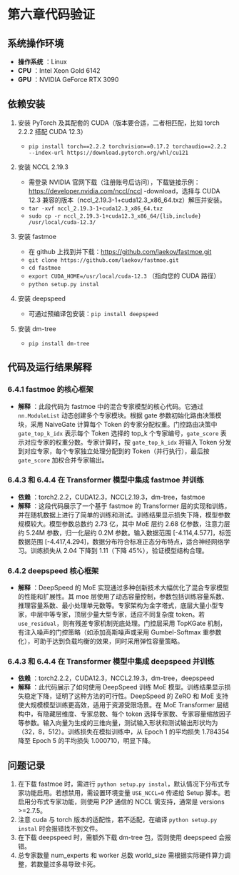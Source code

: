 # 第六章代码验证

## 系统操作环境

  * **操作系统** ：Linux
  * **CPU** ：Intel Xeon Gold 6142
  * **GPU** ：NVIDIA GeForce RTX 3090

## 依赖安装

  1. 安装 PyTorch 及其配套的 CUDA（版本要合适，二者相匹配，比如 torch 2.2.2 搭配 CUDA 12.3）
     * `pip install torch==2.2.2 torchvision==0.17.2 torchaudio==2.2.2 --index-url https://download.pytorch.org/whl/cu121`

  2. 安装 NCCL 2.19.3
     * 需登录 NVIDIA 官网下载（注册账号后访问），下载链接示例：<https://developer.nvidia.com/nccl/nccl> \-download，选择与 CUDA 12.3 兼容的版本（nccl_2.19.3-1+cuda12.3_x86_64.txz）解压并安装。
     * `tar -xvf nccl_2.19.3-1+cuda12.3_x86_64.txz`
     * `sudo cp -r nccl_2.19.3-1+cuda12.3_x86_64/{lib,include} /usr/local/cuda-12.3/`

  3. 安装 fastmoe
     * 在 github 上找到并下载：<https://github.com/laekov/fastmoe.git>
     * `git clone https://github.com/laekov/fastmoe.git`
     * `cd fastmoe`
     * `export CUDA_HOME=/usr/local/cuda-12.3` （指向您的 CUDA 路径）
     * `python setup.py instal`

  4. 安装 deepspeed
     * 可通过预编译包安装：`pip install deepspeed`

  5. 安装 dm-tree
     * `pip install dm-tree`

## 代码及运行结果解释

### 6.4.1 fastmoe 的核心框架

  * **解释** ：此段代码为 fastmoe 中的混合专家模型的核心代码。它通过 `nn.ModuleList` 动态创建多个专家模块。根据 gate 参数初始化路由决策模块，采用 NaiveGate 计算每个 Token 的专家分配权重。门控路由决策中 `gate_top_k_idx` 表示每个 Token 选择的 top_k 个专家编号，`gate_score` 表示对应专家的权重分数。专家计算时，按 `gate_top_k_idx` 将输入 Token 分发到对应专家，每个专家独立处理分配到的 Token（并行执行），最后按 `gate_score` 加权合并专家输出。

### 6.4.3 和 6.4.4 在 Transformer 模型中集成 fastmoe 并训练

  * **依赖** ：torch2.2.2，CUDA12.3，NCCL2.19.3，dm-tree，fastmoe
  * **解释** ：这段代码展示了一个基于 fastmoe 的 Transformer 层的实现和训练，并在随机数据上进行了简单的训练和测试。训练结果显示损失下降，模型参数规模较大。模型参数总数约 2.73 亿，其中 MoE 层约 2.68 亿参数，注意力层约 5.24M 参数，归一化层约 0.2M 参数。输入数据范围 [-4.114,4.577]，标签数据范围 [-4.417,4.294]，数据分布符合标准正态分布特点，适合神经网络学习。训练损失从 2.04 下降到 1.11（下降 45%），验证模型结构合理。

### 6.4.2 deepspeed 核心框架

  * **解释** ：DeepSpeed 的 MoE 实现通过多种创新技术大幅优化了混合专家模型的性能和扩展性。其 moe 层使用了动态容量控制，参数包括训练容量系数、推理容量系数、最小处理单元数等。专家架构为金字塔式，底层大量小型专家，中层中等专家，顶层少量大型专家，适应不同复杂度 token。若 `use_residual`，则有残差专家机制兜底处理。门控层采用 TopKGate 机制，有注入噪声的门控策略（如添加高斯噪声或采用 Gumbel-Softmax 重参数化），可助于达到负载均衡的效果，同时采用弹性容量策略。

### 6.4.3 和 6.4.4 在 Transformer 模型中集成 deepspeed 并训练

  * **依赖** ：torch2.2.2，CUDA12.3，NCCL2.19.3，dm-tree，deepspeed
  * **解释** ：此代码展示了如何使用 DeepSpeed 训练 MoE 模型。训练结果显示损失稳定下降，证明了这种方法的可行性。DeepSpeed 的 ZeRO 和 MoE 支持使大规模模型训练更高效，适用于资源受限场景。在 MoE Transformer 层结构中，有隐藏层维度、专家总数、每个 token 选择专家数、专家容量缩放因子等参数。输入向量为生成的三维向量，测试输入形状和测试输出形状均为（32，8，512）。训练损失在模拟训练中，从 Epoch 1 的平均损失 1.784354 降至 Epoch 5 的平均损失 1.000710，明显下降。

## 问题记录

  1. 在下载 fastmoe 时，需进行 `python setup.py instal`，默认情况下分布式专家功能启用。若想禁用，需设置环境变量 `USE_NCCL=0` 传递给 Setup 脚本。若启用分布式专家功能，则使用 P2P 通信的 NCCL 需支持，通常是 versions >=2.7.5。
  2. 注意 cuda 与 torch 版本的适配性，若不适配，在编译 `python setup.py instal` 时会报错找不到文件。
  3. 在下载 deepspeed 时，需额外下载 dm-tree 包，否则使用 deepspeed 会报错。
  4. 总专家数量 num_experts 和 worker 总数 world_size 需根据实际硬件算力调整，若数量过多易导致卡死。
